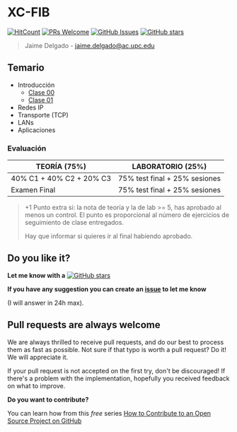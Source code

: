 # XC-FIB

[![HitCount](http://hits.dwyl.io/mrrobb/XC-FIB.svg)](http://hits.dwyl.io/mrrobb/XC-FIB)
[![PRs Welcome](https://img.shields.io/badge/PRs-welcome-brightgreen.svg?style=flat-square)](https://egghead.io/courses/how-to-contribute-to-an-open-source-project-on-github)
[![GitHub Issues](https://img.shields.io/github/issues/mrrobb/XC-FIB.svg)](https://github.com/mrrobb/XC-FIB/issues)
[![GitHub stars](https://img.shields.io/github/stars/mrrobb/XC-FIB.svg?style=social&label=Star)](https://GitHub.com/mrrobb/XC-FIB/stargazers)

> Jaime Delgado - jaime.delgado@ac.upc.edu

## Temario

- Introducción
	- [Clase 00](Apuntes/clase00.md)
	- [Clase 01](Apuntes/clase01.md)
- Redes IP
- Transporte (TCP)
- LANs
- Aplicaciones

### Evaluación

|	TEORÍA (75%)	|	LABORATORIO (25%)	|
|-------------------|-----------------------|
|40% C1  + 40% C2 + 20% C3| 	75% test final + 25% sesiones	|
|	Examen Final	| 			75% test final + 25% sesiones	|

> +1 Punto extra si: la nota de teoría y la de lab >= 5, has aprobado al menos un control. El punto es proporcional al número de ejercicios de seguimiento de clase entregados.
>
> Hay que informar si quieres ir al final habiendo aprobado.

## Do you like it?

**Let me know with a**
[![GitHub stars](https://img.shields.io/github/stars/mrrobb/XC-FIB.svg?style=social&label=Star)](https://GitHub.com/mrrobb/XC-FIB/stargazers)

**If you have any suggestion you can create an [issue](https://github.com/MrRobb/XC-FIB/issues) to let me know**

(I will answer in 24h max).

## Pull requests are always welcome

We are always thrilled to receive pull requests, and do our best to
process them as fast as possible. Not sure if that typo is worth a pull
request? Do it! We will appreciate it.

If your pull request is not accepted on the first try, don't be
discouraged! If there's a problem with the implementation, hopefully you
received feedback on what to improve.


**Do you want to contribute?**

You can learn how from this *free* series [How to Contribute to an Open Source Project on GitHub](https://egghead.io/series/how-to-contribute-to-an-open-source-project-on-github)
